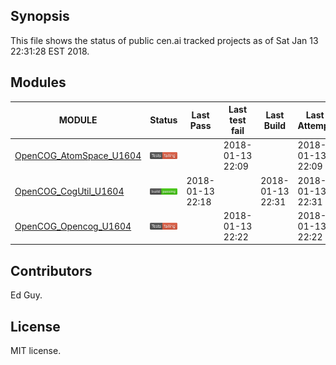 
## Synopsis

This file shows the status of public cen.ai tracked projects as of Sat Jan 13 22:31:28 EST 2018.

## Modules 

| MODULE | Status | Last Pass | Last test fail| Last Build | Last Attempt|
| --- | --- | --- | --- | ---  | --- |
| [OpenCOG_AtomSpace_U1604](jobs/OpenCOG_AtomSpace_U1604.log) | ![Status](/images/TESTFAIL.svg) |  | 2018-01-13 22:09 |   | 2018-01-13 22:09 |
| [OpenCOG_CogUtil_U1604](jobs/OpenCOG_CogUtil_U1604.log) | ![Status](/images/BUILDPASS.svg) | 2018-01-13 22:18 |  | 2018-01-13 22:31  | 2018-01-13 22:31 |
| [OpenCOG_Opencog_U1604](jobs/OpenCOG_Opencog_U1604.log) | ![Status](/images/TESTFAIL.svg) |  | 2018-01-13 22:22 |   | 2018-01-13 22:22 |

## Contributors

Ed Guy.

## License

MIT license. 

